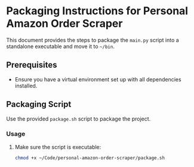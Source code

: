 # Packaging Instructions for Personal Amazon Order Scraper

This document provides the steps to package the `main.py` script into a standalone executable and move it to `~/bin`.

## Prerequisites

- Ensure you have a virtual environment set up with all dependencies installed.

## Packaging Script

Use the provided `package.sh` script to package the project.

### Usage

1. Make sure the script is executable:

   ```bash
   chmod +x ~/Code/personal-amazon-order-scraper/package.sh
